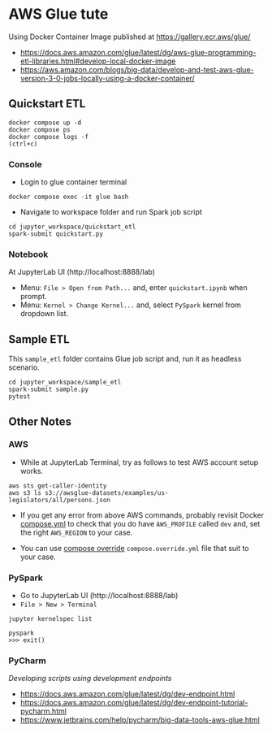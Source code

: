 # AWS Glue tute

Using Docker Container Image published at https://gallery.ecr.aws/glue/

- https://docs.aws.amazon.com/glue/latest/dg/aws-glue-programming-etl-libraries.html#develop-local-docker-image
- https://aws.amazon.com/blogs/big-data/develop-and-test-aws-glue-version-3-0-jobs-locally-using-a-docker-container/

## Quickstart ETL

```
docker compose up -d
docker compose ps
docker compose logs -f
(ctrl+c)
```

### Console

- Login to glue container terminal 
```
docker compose exec -it glue bash
```

- Navigate to workspace folder and run Spark job script
```
cd jupyter_workspace/quickstart_etl
spark-submit quickstart.py
```

### Notebook

At JupyterLab UI (http://localhost:8888/lab)

- Menu: `File > Open from Path...` and, enter `quickstart.ipynb` when prompt.
- Menu: `Kernel > Change Kernel...` and, select `PySpark` kernel from dropdown list.

## Sample ETL

This `sample_etl` folder contains Glue job script and, run it as headless scenario. 

```
cd jupyter_workspace/sample_etl
spark-submit sample.py
pytest
```

## Other Notes

### AWS

- While at JupyterLab Terminal, try as follows to test AWS account setup works.

```
aws sts get-caller-identity
aws s3 ls s3://awsglue-datasets/examples/us-legislators/all/persons.json
```

- If you get any error from above AWS commands, probably revisit Docker [compose.yml](compose.yml) to check that you do have `AWS_PROFILE` called `dev` and, set the right `AWS_REGION` to your case.

- You can use [compose override](https://docs.docker.com/compose/how-tos/multiple-compose-files/merge/) `compose.override.yml` file that suit to your case.

### PySpark

- Go to JupyterLab UI (http://localhost:8888/lab)
- `File > New > Terminal`

```
jupyter kernelspec list
```

```
pyspark
>>> exit()
```

### PyCharm

_Developing scripts using development endpoints_

- https://docs.aws.amazon.com/glue/latest/dg/dev-endpoint.html
- https://docs.aws.amazon.com/glue/latest/dg/dev-endpoint-tutorial-pycharm.html
- https://www.jetbrains.com/help/pycharm/big-data-tools-aws-glue.html
